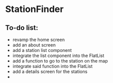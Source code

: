 # StationFinder

## To-do list:

- revamp the home screen
- add an about screen
- add a station list component
- integrate the list component into the FlatList
- add a function to go to the station on the map
- integrate said function into the FlatList
- add a details screen for the stations
- 
